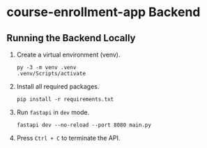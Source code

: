 # course-enrollment-app Backend

## Running the Backend Locally

1. Create a virtual environment (venv).
   ```shell
   py -3 -m venv .venv
   .venv/Scripts/activate
   ```
2. Install all required packages.
   ```shell
   pip install -r requirements.txt
   ```
3. Run `fastapi` in `dev` mode.
   ```shell
   fastapi dev --no-reload --port 8080 main.py
   ```
4. Press `Ctrl + C` to terminate the API.
